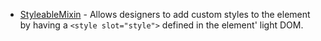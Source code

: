 * [StyleableMixin](../mixins/StyleableMixin.html) - Allows designers to add custom styles to the element by having a `<style slot="style">` defined in the element' light DOM.
